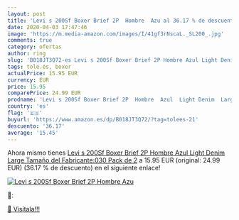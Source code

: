 ```yaml
---
layout: post
title: 'Levi s 200Sf Boxer Brief 2P  Hombre  Azu al 36.17 % de descuento'
date: 2020-04-03 17:47:46
image: 'https://m.media-amazon.com/images/I/41gf3rNscaL._SL200_.jpg'
comments: true
category: ofertas
author: ring
slug: 'B018JT3Q72-es Levi s 200Sf Boxer Brief 2P Hombre Azul Light Denim Large...'
tags: tole.es, boxer
actualPrice: 15.95 EUR
currency: EUR
price: 15.95
comparePrice: 24.99 EUR
prodname: 'Levi s 200Sf Boxer Brief 2P  Hombre  Azul  Light Denim  Large  Tamaño del Fabricante:030   Pack de 2'
country: 'es'
flag: '🇪🇸'
buyurl: 'https://www.amazon.es/dp/B018JT3Q72/?tag=tolees-21'
descuento: '36.17'
average: '15.45'
---
```


Ahora mismo tienes [Levi s 200Sf Boxer Brief 2P  Hombre  Azul  Light Denim  Large  Tamaño del Fabricante:030   Pack de 2](https://www.amazon.es/dp/B018JT3Q72/?tag=tolees-21) a 15.95 EUR (original: 24.99 EUR) (36.17 %  de descuento) en el siguiente enlace!

[![Levi s 200Sf Boxer Brief 2P  Hombre  Azu](https://m.media-amazon.com/images/I/41gf3rNscaL._SL200_.jpg)](https://www.amazon.es/dp/B018JT3Q72/?tag=tolees-21)

🔎:


[🛒 Visítala!!!](https://www.amazon.es/dp/B018JT3Q72/?tag=tolees-21)
